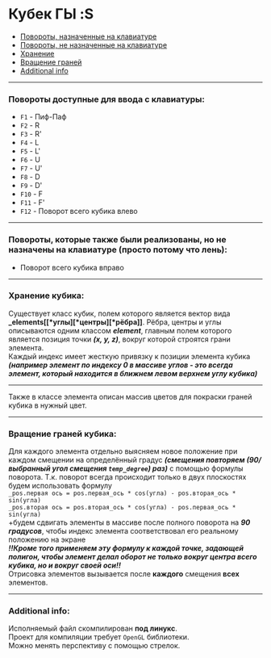 # Кубек ГЫ :S
* [Повороты, назначенные на клавиатуре](#keyboard)
* [Повороты, не назначенные на клавиатуре](#not_keyboard)
* [Хранение](#storage)
* [Вращение граней](#rotate)
* [Additional info](#add_info)
***
### <a name="keyboard">Повороты доступные для ввода с клавиатуры:</a>
 * `F1` - Пиф-Паф
 * `F2` - R
 * `F3` - R'
 * `F4` - L
 * `F5` - L'
 * `F6` - U
 * `F7` - U'
 * `F8` - D
 * `F9` - D'
 * `F10` - F
 * `F11` - F'
 * `F12` - Поворот всего кубика влево
***
### <a name="not_keyboard">Повороты, которые также были реализованы, но не назначены на клавиатуре (просто потому что лень):</a>
* Поворот всего кубика вправо
***
### <a name="storage">Хранение кубика:</a>
Существует класс кубик, полем которого является вектор вида **_elements[[\*углы][\*центры][\*рёбра]]**. Рёбра, центры и углы описываются одним классом ***element***, главным полем которого является позиция точки ***(x, y, z)***, вокруг которой строятся грани элемента.  
Каждый индекс имеет жесткую привязку к позиции элемента кубика ***(например элемент по индексу 0 в массиве углов - это всегда элемент, который находится в ближнем левом верхнем углу кубика)***
***
Также в классе элемента описан массив цветов для покраски граней кубика в нужный цвет.

***
### <a name="rotate">Вращение граней кубика:</a>
Для каждого элемента отдельно выясняем новое положение при каждом смещении на определённый градус ***(смещения повторяем (90/выбранный угол смещения `temp_degree`) раз)*** с помощью формулы поворота. Т.к. поворот всегда происходит только в двух плоскостях будем использовать формулу  
`_pos.первая ось = pos.первая_ось * cos(угла) - pos.вторая_ось * sin(угла)`  
`_pos.вторая ось = pos.вторая_ось * cos(угла) - pos.первая_ось * sin(угла)`  
+будем сдвигать элементы в массиве после полного поворота на ***90 градусов***, чтобы индекс элемента соответствовал его реальному положению на экране  
***!!Кроме того применяем эту формулу к каждой точке, задающей полигон, чтобы элемент делал оборот не только вокруг центра всего кубика, но и вокруг своей оси!!***  
Отрисовка элементов вызывается после **каждого** смещения **всех** элементов.
***
### <a name="add_info">Additional info</a>:
Исполняемый файл скомпилирован **под линукс**.  
Проект для компиляции требует `OpenGL` библиотеки.  
Можно менять перспективу с помощью стрелок.
